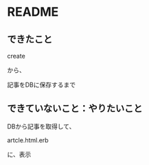 # README


## できたこと

create

から、

記事をDBに保存するまで

## できていないこと：やりたいこと

DBから記事を取得して、

artcle.html.erb

に、表示
